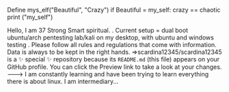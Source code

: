 Define mys_elf("Beautiful", "Crazy")
  if Beautiful = my_self:
      crazy == chaotic
    print ("my_self")
    
   Hello, I am 37 Strong Smart spiritual.
   . Current setup =  dual boot ubuntu/arch pentesting lab/kali on my desktop, with ubuntu and windows testing .  Please follow all rules and regulations that come with information. Data is always to be kept in the right hands. 
  =>scardina12345/scardina12345 is a ✨ special ✨ repository because its `README.md` (this file) appears on your GitHub profile.
You can click the Preview link to take a look at your changes.
--->
I am constantly learning and have been trying to learn everything there is about linux.  I am intermediary... 
